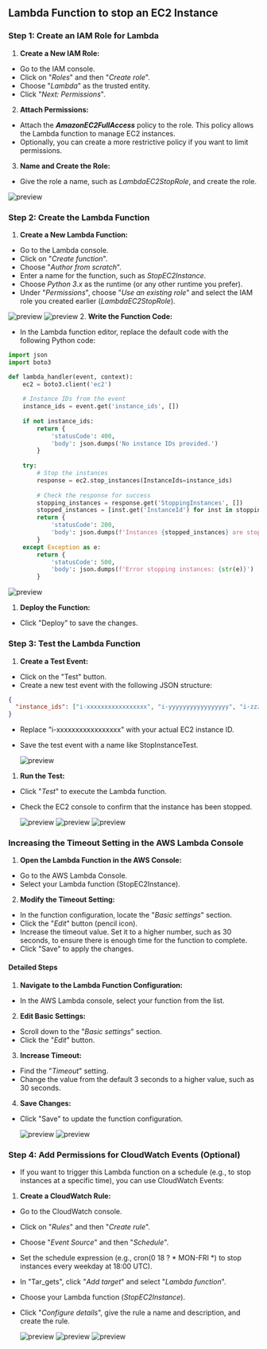 ## Lambda Function to stop an EC2 Instance
### Step 1: Create an IAM Role for Lambda
1. **Create a New IAM Role:**

 * Go to the IAM console.
 * Click on "_Roles_" and then "_Create role_".
 * Choose "_Lambda_" as the trusted entity.
 * Click "_Next: Permissions_".
2. **Attach Permissions:**

* Attach the **_AmazonEC2FullAccess_** policy to the role. This policy allows the Lambda function to manage EC2 instances.
* Optionally, you can create a more restrictive policy if you want to limit permissions.
3. **Name and Create the Role:**

 * Give the role a name, such as _LambdaEC2StopRole_, and create the role.
  
  ![preview](images/lambda1.png)

### Step 2: Create the Lambda Function
1. **Create a New Lambda Function:**

 * Go to the Lambda console.
 * Click on "_Create function_".
 * Choose "_Author from scratch_".
 * Enter a name for the function, such as _StopEC2Instance_.
 * Choose _Python 3.x_ as the runtime (or any other runtime you prefer).
 * Under "_Permissions_", choose "_Use an existing role_" and select the IAM role you created earlier (_LambdaEC2StopRole_).
  
  ![preview](images/lambda2.png)
  ![preview](images/lambda3.png)
2. **Write the Function Code:**

* In the Lambda function editor, replace the default code with the following Python code:

```python
import json
import boto3

def lambda_handler(event, context):
    ec2 = boto3.client('ec2')
    
    # Instance IDs from the event
    instance_ids = event.get('instance_ids', [])
    
    if not instance_ids:
        return {
            'statusCode': 400,
            'body': json.dumps('No instance IDs provided.')
        }
    
    try:
        # Stop the instances
        response = ec2.stop_instances(InstanceIds=instance_ids)
        
        # Check the response for success
        stopping_instances = response.get('StoppingInstances', [])
        stopped_instances = [inst.get('InstanceId') for inst in stopping_instances]
        return {
            'statusCode': 200,
            'body': json.dumps(f'Instances {stopped_instances} are stopping successfully!')
        }
    except Exception as e:
        return {
            'statusCode': 500,
            'body': json.dumps(f'Error stopping instances: {str(e)}')
        }
```

  ![preview](images/lambda4.png)

1. **Deploy the Function:**

 * Click "Deploy" to save the changes.
### Step 3: Test the Lambda Function
1. **Create a Test Event:**

 * Click on the "Test" button.
 * Create a new test event with the following JSON structure:

```json
{
  "instance_ids": ["i-xxxxxxxxxxxxxxxxx", "i-yyyyyyyyyyyyyyyyy", "i-zzzzzzzzzzzzzzzzz"]
}
```
* Replace "i-xxxxxxxxxxxxxxxxx" with your actual EC2 instance ID.
* Save the test event with a name like StopInstanceTest.
  
  ![preview](images/lambda8.png)

1. **Run the Test:**

* Click "_Test_" to execute the Lambda function.
* Check the EC2 console to confirm that the instance has been stopped.
  
  ![preview](images/lambda5.png)
  ![preview](images/lambda6.png)
  ![preview](images/lambda7.png)

### Increasing the Timeout Setting in the AWS Lambda Console
1. **Open the Lambda Function in the AWS Console:**

* Go to the AWS Lambda Console.
* Select your Lambda function (StopEC2Instance).
2. **Modify the Timeout Setting:**

* In the function configuration, locate the "_Basic settings_" section.
* Click the "_Edit_" button (pencil icon).
* Increase the timeout value. Set it to a higher number, such as 30 seconds, to ensure there is enough time for the function to complete.
* Click "Save" to apply the changes.
#### Detailed Steps
1. **Navigate to the Lambda Function Configuration:**

* In the AWS Lambda console, select your function from the list.
2. **Edit Basic Settings:**

* Scroll down to the "_Basic settings_" section.
* Click the "_Edit_" button.
3. **Increase Timeout:**

* Find the "_Timeout_" setting.
* Change the value from the default 3 seconds to a higher value, such as 30 seconds.

4. **Save Changes:**

* Click "Save" to update the function configuration.
  
  ![preview](images/lambda9.png)
  ![preview](images/lambda10.png)

### Step 4: Add Permissions for CloudWatch Events (Optional)
* If you want to trigger this Lambda function on a schedule (e.g., to stop instances at a specific time), you can use CloudWatch Events:

1. **Create a CloudWatch Rule:**
* Go to the CloudWatch console.
* Click on "_Rules_" and then "_Create rule_".
* Choose "_Event Source_" and then "_Schedule_".
* Set the schedule expression (e.g., cron(0 18 ? * MON-FRI *) to stop instances every weekday at 18:00 UTC).
* In "Tar_gets", click "_Add target_" and select "_Lambda function_".
* Choose your Lambda function (_StopEC2Instance_).
* Click "_Configure details_", give the rule a name and description, and create the rule.
  
  ![preview](images/lambda11.png)
  ![preview](images/lambda12.png)
  ![preview](images/lambda13.png)